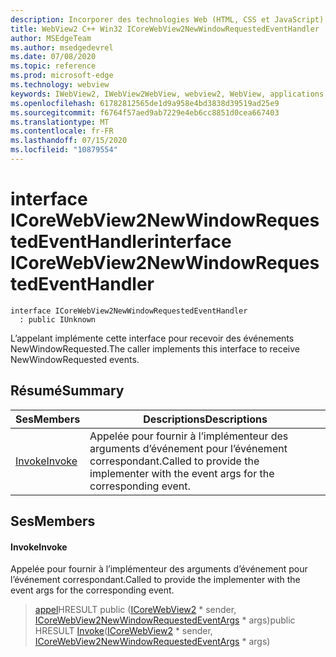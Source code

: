 ```yaml
---
description: Incorporer des technologies Web (HTML, CSS et JavaScript) dans vos applications natives avec le contrôle Microsoft Edge WebView2
title: WebView2 C++ Win32 ICoreWebView2NewWindowRequestedEventHandler
author: MSEdgeTeam
ms.author: msedgedevrel
ms.date: 07/08/2020
ms.topic: reference
ms.prod: microsoft-edge
ms.technology: webview
keywords: IWebView2, IWebView2WebView, webview2, WebView, applications Win32, Win32, Edge, ICoreWebView2, ICoreWebView2Controller, contrôle de navigateur, html Edge, ICoreWebView2NewWindowRequestedEventHandler
ms.openlocfilehash: 61782812565de1d9a958e4bd3838d39519ad25e9
ms.sourcegitcommit: f6764f57aed9ab7229e4eb6cc8851d0cea667403
ms.translationtype: MT
ms.contentlocale: fr-FR
ms.lasthandoff: 07/15/2020
ms.locfileid: "10879554"
---
```

# <span data-ttu-id="d8dc9-104">interface ICoreWebView2NewWindowRequestedEventHandler</span><span class="sxs-lookup"><span data-stu-id="d8dc9-104">interface ICoreWebView2NewWindowRequestedEventHandler</span></span> 

```
interface ICoreWebView2NewWindowRequestedEventHandler
  : public IUnknown
```

<span data-ttu-id="d8dc9-105">L’appelant implémente cette interface pour recevoir des événements NewWindowRequested.</span><span class="sxs-lookup"><span data-stu-id="d8dc9-105">The caller implements this interface to receive NewWindowRequested events.</span></span>

## <span data-ttu-id="d8dc9-106">Résumé</span><span class="sxs-lookup"><span data-stu-id="d8dc9-106">Summary</span></span>

 <span data-ttu-id="d8dc9-107">Ses</span><span class="sxs-lookup"><span data-stu-id="d8dc9-107">Members</span></span>                        | <span data-ttu-id="d8dc9-108">Descriptions</span><span class="sxs-lookup"><span data-stu-id="d8dc9-108">Descriptions</span></span>
--------------------------------|---------------------------------------------
[<span data-ttu-id="d8dc9-109">Invoke</span><span class="sxs-lookup"><span data-stu-id="d8dc9-109">Invoke</span></span>](#invoke) | <span data-ttu-id="d8dc9-110">Appelée pour fournir à l’implémenteur des arguments d’événement pour l’événement correspondant.</span><span class="sxs-lookup"><span data-stu-id="d8dc9-110">Called to provide the implementer with the event args for the corresponding event.</span></span>

## <span data-ttu-id="d8dc9-111">Ses</span><span class="sxs-lookup"><span data-stu-id="d8dc9-111">Members</span></span>

#### <span data-ttu-id="d8dc9-112">Invoke</span><span class="sxs-lookup"><span data-stu-id="d8dc9-112">Invoke</span></span> 

<span data-ttu-id="d8dc9-113">Appelée pour fournir à l’implémenteur des arguments d’événement pour l’événement correspondant.</span><span class="sxs-lookup"><span data-stu-id="d8dc9-113">Called to provide the implementer with the event args for the corresponding event.</span></span>

> <span data-ttu-id="d8dc9-114">[appel](#invoke)HRESULT public ([ICoreWebView2](icorewebview2.md) \* sender, [ICoreWebView2NewWindowRequestedEventArgs](icorewebview2newwindowrequestedeventargs.md) \* args)</span><span class="sxs-lookup"><span data-stu-id="d8dc9-114">public HRESULT [Invoke](#invoke)([ICoreWebView2](icorewebview2.md) \* sender, [ICoreWebView2NewWindowRequestedEventArgs](icorewebview2newwindowrequestedeventargs.md) \* args)</span></span>

